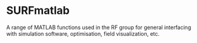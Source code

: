 # SURFmatlab
A range of MATLAB functions used in the RF group for general interfacing with simulation software, optimisation, field visualization, etc.
